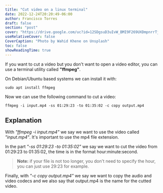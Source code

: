 ```yaml
---
title: "Cut video on a linux terminal"
date: 2022-12-24T20:20:49-06:00
author: Francisco Torres
draft: false
section: "post"
cover: "https://drive.google.com/uc?id=12SDgsuD3uIvW_BMI9F269UXDmpnrrTjn"
useRelativeCover: false
CoverCaption: "Photo by Wahid Khene on Unsplash"
toc: false
showReadingTime: true
---
```


If you want to cut a video but you don't want to open a video editor, you can
use a terminal utility called **"ffmpeg"**.

On Debian/Ubuntu based systems we can install it with:

```
sudo apt install ffmpeg
```
Now we can use the following command to cut a video:

```
ffmpeg -i input.mp4 -ss 01:29:23 -to 01:35:02 -c copy output.mp4
```

## Explanation

With *"ffmpeg -i input.mp4"* we say we want to use the video called *"input.mp4"*. It's important to use the mp4 file extension.

In the part *"-ss 01:29:23 -to 01:35:02"* we say we want to cut the video from 01:29:23 to 01:35:02, the time is in the format hour:minute:second.

> **Note:** if your file is not too longer, you don't need to specify the hour, you can just use 29:23 for example.

Finally, with *"-c copy output.mp4"* we say we want to copy the audio and video codecs and we also say that output.mp4 is the name for the cutted video.